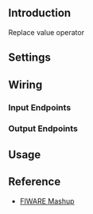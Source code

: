 ## Introduction

Replace value operator

## Settings

## Wiring

### Input Endpoints

### Output Endpoints

## Usage

## Reference

- [FIWARE Mashup](https://mashup.lab.fiware.org/)
